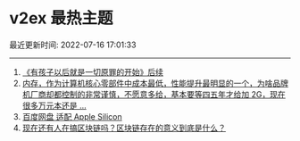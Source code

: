 # v2ex 最热主题

最近更新时间: 2022-07-16 17:01:33

--- 
1. [《有孩子以后就是一切原罪的开始》后续](https://www.v2ex.com/t/866562) 
2. [内存，作为计算机核心零部件中成本最低，性能提升最明显的一个，为啥品牌机厂商却都控制的非常谨慎，不愿意多给，基本要等四五年才给加 2G，现在很多万元本还是 ...](https://www.v2ex.com/t/866572) 
3. [百度网盘 适配 Apple Silicon](https://www.v2ex.com/t/866574) 
4. [现在还有人在搞区块链吗？区块链存在的意义到底是什么？](https://www.v2ex.com/t/866604) 
